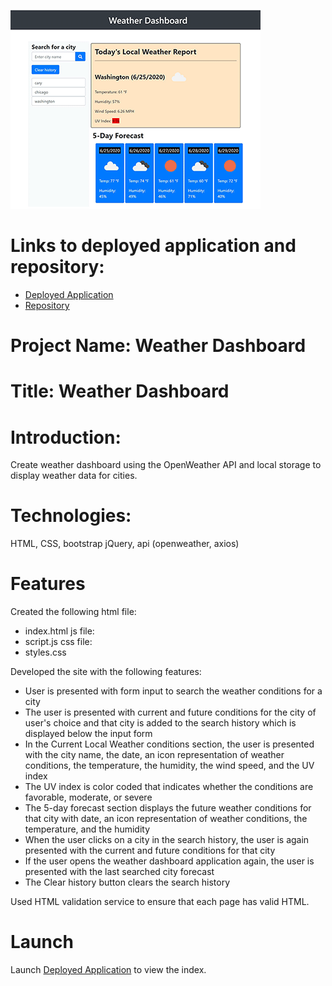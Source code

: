 [![picture 2](assets/images/WD-thumbnail.png)](https://sskumar4.github.io/WeatherDashboard/)  

# Links to deployed application and repository:
* [Deployed Application](https://sskumar4.github.io/WeatherDashboard/)
* [Repository](https://github.com/sskumar4/WeatherDashboard)


# Project Name: Weather Dashboard
# Title: Weather Dashboard

# Introduction:   
Create weather dashboard using the OpenWeather API and local storage to display weather data for cities.

# Technologies: 
HTML, CSS, bootstrap jQuery, api (openweather, axios)

# Features
Created the following 
html file: 
  * index.html
js file: 
  * script.js
css file:
  * styles.css

Developed the site with the following features:
  * User is presented with form input to search the weather conditions for a city 
  * The user is presented with current and future conditions for the city of user's choice and that city is added to the search history which is displayed below the input form
  * In the Current Local Weather conditions section, the user is presented with the city name, the date, an icon representation of weather conditions, the temperature, the humidity, the wind speed, and the UV index
  * The UV index is color coded that indicates whether the conditions are favorable, moderate, or severe
  * The 5-day forecast section displays the future weather conditions for that city  with date, an icon representation of weather conditions, the temperature, and the humidity
  * When the user clicks on a city in the search history, the user is again presented with the  current and future conditions for that city
  * If the user opens the weather dashboard application again, the user is presented with the last searched city forecast
  * The Clear history button clears the search history
  
  
Used HTML validation service to ensure that each page has valid HTML.

# Launch

Launch [Deployed Application](https://sskumar4.github.io/WeatherDashboard/) to view the index.